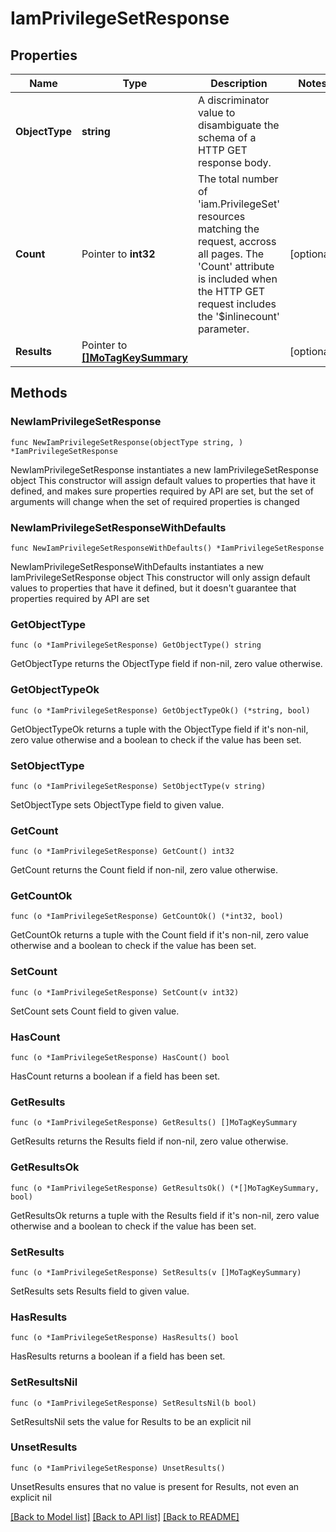 # IamPrivilegeSetResponse

## Properties

Name | Type | Description | Notes
------------ | ------------- | ------------- | -------------
**ObjectType** | **string** | A discriminator value to disambiguate the schema of a HTTP GET response body. | 
**Count** | Pointer to **int32** | The total number of &#39;iam.PrivilegeSet&#39; resources matching the request, accross all pages. The &#39;Count&#39; attribute is included when the HTTP GET request includes the &#39;$inlinecount&#39; parameter. | [optional] 
**Results** | Pointer to [**[]MoTagKeySummary**](MoTagKeySummary.md) |  | [optional] 

## Methods

### NewIamPrivilegeSetResponse

`func NewIamPrivilegeSetResponse(objectType string, ) *IamPrivilegeSetResponse`

NewIamPrivilegeSetResponse instantiates a new IamPrivilegeSetResponse object
This constructor will assign default values to properties that have it defined,
and makes sure properties required by API are set, but the set of arguments
will change when the set of required properties is changed

### NewIamPrivilegeSetResponseWithDefaults

`func NewIamPrivilegeSetResponseWithDefaults() *IamPrivilegeSetResponse`

NewIamPrivilegeSetResponseWithDefaults instantiates a new IamPrivilegeSetResponse object
This constructor will only assign default values to properties that have it defined,
but it doesn't guarantee that properties required by API are set

### GetObjectType

`func (o *IamPrivilegeSetResponse) GetObjectType() string`

GetObjectType returns the ObjectType field if non-nil, zero value otherwise.

### GetObjectTypeOk

`func (o *IamPrivilegeSetResponse) GetObjectTypeOk() (*string, bool)`

GetObjectTypeOk returns a tuple with the ObjectType field if it's non-nil, zero value otherwise
and a boolean to check if the value has been set.

### SetObjectType

`func (o *IamPrivilegeSetResponse) SetObjectType(v string)`

SetObjectType sets ObjectType field to given value.


### GetCount

`func (o *IamPrivilegeSetResponse) GetCount() int32`

GetCount returns the Count field if non-nil, zero value otherwise.

### GetCountOk

`func (o *IamPrivilegeSetResponse) GetCountOk() (*int32, bool)`

GetCountOk returns a tuple with the Count field if it's non-nil, zero value otherwise
and a boolean to check if the value has been set.

### SetCount

`func (o *IamPrivilegeSetResponse) SetCount(v int32)`

SetCount sets Count field to given value.

### HasCount

`func (o *IamPrivilegeSetResponse) HasCount() bool`

HasCount returns a boolean if a field has been set.

### GetResults

`func (o *IamPrivilegeSetResponse) GetResults() []MoTagKeySummary`

GetResults returns the Results field if non-nil, zero value otherwise.

### GetResultsOk

`func (o *IamPrivilegeSetResponse) GetResultsOk() (*[]MoTagKeySummary, bool)`

GetResultsOk returns a tuple with the Results field if it's non-nil, zero value otherwise
and a boolean to check if the value has been set.

### SetResults

`func (o *IamPrivilegeSetResponse) SetResults(v []MoTagKeySummary)`

SetResults sets Results field to given value.

### HasResults

`func (o *IamPrivilegeSetResponse) HasResults() bool`

HasResults returns a boolean if a field has been set.

### SetResultsNil

`func (o *IamPrivilegeSetResponse) SetResultsNil(b bool)`

 SetResultsNil sets the value for Results to be an explicit nil

### UnsetResults
`func (o *IamPrivilegeSetResponse) UnsetResults()`

UnsetResults ensures that no value is present for Results, not even an explicit nil

[[Back to Model list]](../README.md#documentation-for-models) [[Back to API list]](../README.md#documentation-for-api-endpoints) [[Back to README]](../README.md)


